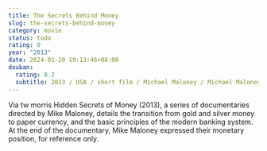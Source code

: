 ```yaml
---
title: The Secrets Behind Money
slug: the-secrets-behind-money
category: movie
status: todo
rating: 0
year: "2013"
date: 2024-01-20 19:13:46+08:00
douban:
  rating: 8.2
  subtitle: 2013 / USA / short film / Michael Maloney / Michael Maloney Max Keiser
---
```


Via tw morris Hidden Secrets of Money (2013), a series of documentaries directed by Mike Maloney, details the transition from gold and silver money to paper currency, and the basic principles of the modern banking system. At the end of the documentary, Mike Maloney expressed their monetary position, for reference only.
